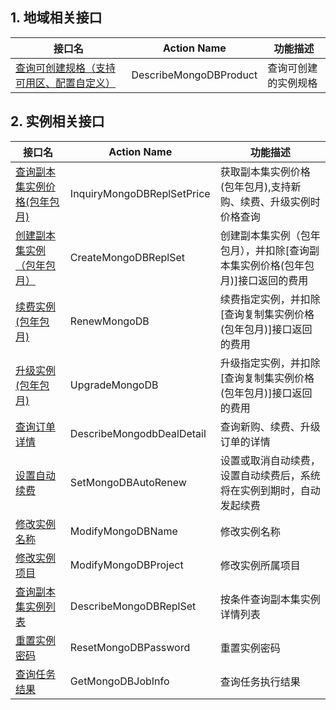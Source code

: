 ## 1. 地域相关接口
| 接口名 | Action Name | 功能描述 |
|---------|---------|---------|
| [查询可创建规格（支持可用区、配置自定义）](http://www.qcloud.com/document/product/240/8318) | DescribeMongoDBProduct | 查询可创建的实例规格 |


## 2. 实例相关接口

| 接口名 | Action Name | 功能描述 |
|---------|---------|---------|
| [查询副本集实例价格(包年包月)](http://www.qcloud.com/document/product/240/8311) | InquiryMongoDBReplSetPrice | 获取副本集实例价格(包年包月),支持新购、续费、升级实例时价格查询 |
| [创建副本集实例（包年包月）](http://www.qcloud.com/document/product/240/8308) | CreateMongoDBReplSet | 创建副本集实例（包年包月），并扣除[查询副本集实例价格(包年包月)]接口返回的费用|
| [续费实例(包年包月)](http://www.qcloud.com/document/product/240/8314) | RenewMongoDB| 续费指定实例，并扣除[查询复制集实例价格(包年包月)]接口返回的费用|
| [升级实例(包年包月)](http://www.qcloud.com/document/product/240/8309) | UpgradeMongoDB| 升级指定实例，并扣除[查询复制集实例价格(包年包月)]接口返回的费用|
| [查询订单详情](http://www.qcloud.com/document/product/240/8313)| DescribeMongodbDealDetail | 查询新购、续费、升级订单的详情|
| [设置自动续费](http://www.qcloud.com/document/product/240/8315)| SetMongoDBAutoRenew | 设置或取消自动续费， 设置自动续费后，系统将在实例到期时，自动发起续费|
| [修改实例名称](http://www.qcloud.com/document/product/240/8306) | ModifyMongoDBName | 修改实例名称|
| [修改实例项目](http://www.qcloud.com/document/product/240/8307) | ModifyMongoDBProject| 修改实例所属项目|
| [查询副本集实例列表](http://www.qcloud.com/document/product/240/8312) | DescribeMongoDBReplSet |  按条件查询副本集实例详情列表 | 
| [重置实例密码](http://www.qcloud.com/document/product/240/8316) | ResetMongoDBPassword | 重置实例密码 |
| [查询任务结果](http://www.qcloud.com/document/product/240/8310) | GetMongoDBJobInfo | 查询任务执行结果 |  